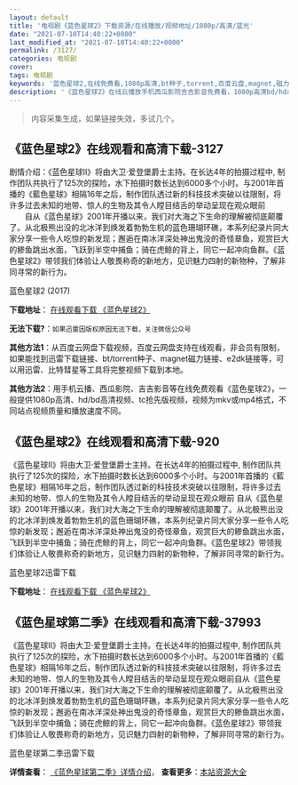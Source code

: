 ```yaml
---
layout: default
title: '电视剧《蓝色星球2》下载资源/在线播放/视频地址/1080p/高清/蓝光'
date: "2021-07-10T14:40:22+0800"
last_modified_at: "2021-07-10T14:40:22+0800"
permalink: /3127/
categories: 电视剧
cover:
tags: 电视剧
keywords: '蓝色星球2,在线免费看,1080p高清,bt种子,torrent,百度云盘,magnet,磁力链,迅雷下载资源'
description: '《蓝色星球2》在线云播放手机西瓜影院吉吉影音免费看，1080p高清bd/hd未删减完整版和tc抢先枪版，mkv/mp4格式，附带bt/torrent种子、magnet/磁力链、百度云盘、网盘资源迅雷下载链接'
---
```


>内容采集生成，如果链接失效，多试几个。


## 《蓝色星球2》在线观看和高清下载-3127

剧情介绍：《蓝色星球II》将由大卫·爱登堡爵士主持。在长达4年的拍摄过程中, 制作团队共执行了125次的探险，水下拍摄时数长达到6000多个小时。与2001年首播的《藍色星球》相隔16年之后，制作团队透过新的科技技术突破以往限制，将许多过去未知的地带、惊人的生物及其令人瞠目结舌的举动呈现在观众眼前  　　自从《蓝色星球》2001年开播以来，我们对大海之下生命的理解被彻底颠覆了。从北极熊出没的北冰洋到焕发着勃勃生机的蓝色珊瑚环礁，本系列纪录片同大家分享一些令人吃惊的新发现；邂逅在南冰洋深处神出鬼没的奇怪章鱼，观赏巨大的鲹鱼跳出水面，飞跃到半空中捕鱼；骑在虎鲸的背上，同它一起冲向鱼群。《蓝色星球2》带领我们体验让人敬畏称奇的新地方，见识魅力四射的新物种，了解非同寻常的新行为。


蓝色星球2 (2017)

**下载地址**： [在线观看下载 《蓝色星球2》](https://www.btbtdy.me/btdy/dy12596.html) 


**无法下载?**：`如果迅雷因版权原因无法下载，关注微信公众号 `

**其他方法1**：从百度云网盘下载视频，百度云网盘支持在线观看，非会员有限制，如果能找到迅雷下载链接、bt/torrent种子、magnet磁力链接、e2dk链接等，可以用迅雷、比特彗星等工具将完整视频下载到本地。

**其他方法2**：用手机云播、西瓜影院、吉吉影音等在线免费观看《蓝色星球2》，一般提供1080p高清、hd/bd高清视频、tc抢先版视频，视频为mkv或mp4格式，不同站点视频质量和播放速度不同。


## 《蓝色星球2》在线观看和高清下载-920

《蓝色星球II》将由大卫·爱登堡爵士主持。在长达4年的拍摄过程中, 制作团队共执行了125次的探险，水下拍摄时数长达到6000多个小时。与2001年首播的《藍色星球》相隔16年之后，制作团队透过新的科技技术突破以往限制，将许多过去未知的地带、惊人的生物及其令人瞠目结舌的举动呈现在观众眼前 自从《蓝色星球》2001年开播以来，我们对大海之下生命的理解被彻底颠覆了。从北极熊出没的北冰洋到焕发着勃勃生机的蓝色珊瑚环礁，本系列纪录片同大家分享一些令人吃惊的新发现；邂逅在南冰洋深处神出鬼没的奇怪章鱼，观赏巨大的鲹鱼跳出水面，飞跃到半空中捕鱼；骑在虎鲸的背上，同它一起冲向鱼群。《蓝色星球2》带领我们体验让人敬畏称奇的新地方，见识魅力四射的新物种，了解非同寻常的新行为。


蓝色星球2迅雷下载

**下载地址**： [在线观看下载 《蓝色星球2》](https://www.993dy.com//vod-detail-id-28415.html) 


## 《蓝色星球第二季》在线观看和高清下载-37993

《蓝色星球II》将由大卫·爱登堡爵士主持。在长达4年的拍摄过程中, 制作团队共执行了125次的探险，水下拍摄时数长达到6000多个小时。与2001年首播的《藍色星球》相隔16年之后，制作团队透过新的科技技术突破以往限制，将许多过去未知的地带、惊人的生物及其令人瞠目结舌的举动呈现在观众眼前自从《蓝色星球》2001年开播以来，我们对大海之下生命的理解被彻底颠覆了。从北极熊出没的北冰洋到焕发着勃勃生机的蓝色珊瑚环礁，本系列纪录片同大家分享一些令人吃惊的新发现；邂逅在南冰洋深处神出鬼没的奇怪章鱼，观赏巨大的鲹鱼跳出水面，飞跃到半空中捕鱼；骑在虎鲸的背上，同它一起冲向鱼群。《蓝色星球2》带领我们体验让人敬畏称奇的新地方，见识魅力四射的新物种，了解非同寻常的新行为。


蓝色星球第二季迅雷下载

**详情查看**： [《蓝色星球第二季》详情介绍](/movie/37993/)， **查看更多**：[本站资源大全](/movie/t/all/)

